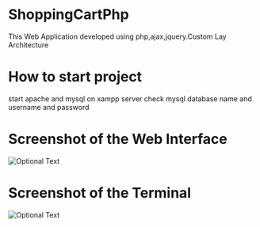 # ShoppingCartPhp
This Web Application developed using php,ajax,jquery.Custom Lay Architecture
# How to start project
start apache and mysql on xampp server check mysql database name and username and password
# Screenshot of the Web Interface
![Optional Text](./project1.PNG)
# Screenshot of the Terminal
![Optional Text](./project1.PNG)

